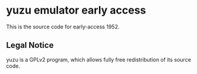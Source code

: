 yuzu emulator early access
=============

This is the source code for early-access 1952.

## Legal Notice

yuzu is a GPLv2 program, which allows fully free redistribution of its source code.